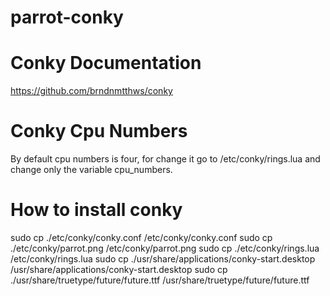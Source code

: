# parrot-conky


# Conky Documentation
https://github.com/brndnmtthws/conky

# Conky Cpu Numbers
By default cpu numbers is four, for change it go to /etc/conky/rings.lua and change only the variable cpu_numbers.

# How to install conky
sudo cp ./etc/conky/conky.conf /etc/conky/conky.conf
sudo cp ./etc/conky/parrot.png /etc/conky/parrot.png
sudo cp ./etc/conky/rings.lua /etc/conky/rings.lua
sudo cp ./usr/share/applications/conky-start.desktop /usr/share/applications/conky-start.desktop
sudo cp ./usr/share/truetype/future/future.ttf /usr/share/truetype/future/future.ttf
